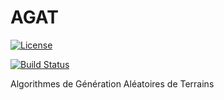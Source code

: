 # AGAT

[![License](https://img.shields.io/badge/License-BSD%202--Clause-orange.svg)](https://opensource.org/licenses/BSD-2-Clause)

[![Build Status](https://travis-ci.org/arnaudgregoire/AGAT.svg?branch=master)](https://travis-ci.org/arnaudgregoire/AGAT)

Algorithmes de Génération Aléatoires de Terrains
